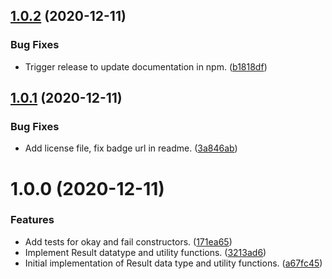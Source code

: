 ## [1.0.2](https://github.com/yeldirium/result/compare/v1.0.1...v1.0.2) (2020-12-11)


### Bug Fixes

* Trigger release to update documentation in npm. ([b1818df](https://github.com/yeldirium/result/commit/b1818df4143bbcfe8936cb1a68ffb7199c586ad6))

## [1.0.1](https://github.com/yeldirium/result/compare/v1.0.0...v1.0.1) (2020-12-11)


### Bug Fixes

* Add license file, fix badge url in readme. ([3a846ab](https://github.com/yeldirium/result/commit/3a846ab3c06615ea6a86f494d13ddecde1a7c1ae))

# 1.0.0 (2020-12-11)


### Features

* Add tests for okay and fail constructors. ([171ea65](https://github.com/yeldirium/result/commit/171ea6509f32040872329323b50bf5f6abd153a7))
* Implement Result datatype and utility functions. ([3213ad6](https://github.com/yeldirium/result/commit/3213ad6a77a4ddc3e6e766c895178e8a24a2c1e7))
* Initial implementation of Result data type and utility functions. ([a67fc45](https://github.com/yeldirium/result/commit/a67fc45df1ae9d1e9a445ec360448e1fd9290ba9))
